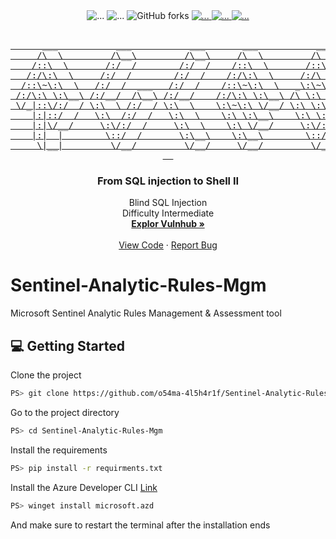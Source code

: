 <!-- MARKDOWN LINKS & IMAGES -->
<!-- https://www.markdownguide.org/basic-syntax/#reference-style-links -->

<div align="center">
<img alt="..." src="https://img.shields.io/pypi/pyversions/strings?style=for-the-badge" 
<a href="https://github.com/o54ma-4l5h4r1f/Sentinel-Analytic-Rules-Mgm/issues">
  <img alt="..." src="https://img.shields.io/github/issues/o54ma-4l5h4r1f/Sentinel-Analytic-Rules-Mgm.svg?style=for-the-badge">
</a>
<img alt="GitHub forks" src="https://img.shields.io/github/forks/o54ma-4l5h4r1f/Sentinel-Analytic-Rules-Mgm?style=for-the-badge">
<a href=https://github.com/o54ma-4l5h4r1f/Sentinel-Analytic-Rules-Mgm/stargazersa">
  <img alt="..." src="https://img.shields.io/github/stars/o54ma-4l5h4r1f/Sentinel-Analytic-Rules-Mgm.svg?style=for-the-badge">
</a>
<a href="https://github.com/o54ma-4l5h4r1f?tab=followers">
  <img alt="..." src="https://img.shields.io/github/followers/o54ma-4l5h4r1f?style=for-the-badge">
</a>
<a href="https://www.linkedin.com/in/osama-alsharif-21153716a">
  <img alt="..." src="https://img.shields.io/badge/-LinkedIn-black.svg?style=for-the-badge&logo=linkedin&colorB=555">
</a>
</div>


<!-- PROJECT LOGO -->
<br />
<p align="center">
  <a href="#"><pre align="center">
      ___           ___           ___       ___           ___     
     /\  \         /\__\         /\__\     /\  \         /\  \    
    /::\  \       /:/  /        /:/  /    /::\  \       /::\  \   
   /:/\:\  \     /:/  /        /:/  /    /:/\:\  \     /:/\ \  \  
  /::\~\:\  \   /:/  /  ___   /:/  /    /::\~\:\  \   _\:\~\ \  \ 
 /:/\:\ \:\__\ /:/__/  /\__\ /:/__/    /:/\:\ \:\__\ /\ \:\ \ \__\
 \/_|::\/:/  / \:\  \ /:/  / \:\  \    \:\~\:\ \/__/ \:\ \:\ \/__/
    |:|::/  /   \:\  /:/  /   \:\  \    \:\ \:\__\    \:\ \:\__\  
    |:|\/__/     \:\/:/  /     \:\  \    \:\ \/__/     \:\/:/  /  
    |:|  |        \::/  /       \:\__\    \:\__\        \::/  /   
     \|__|         \/__/         \/__/     \/__/         \/__/    
  </pre></a>

  <h3 align="center">From SQL injection to Shell II</h3>

  <p align="center">
    Blind SQL Injection <br />
    Difficulty Intermediate
    <br />
    <a href="https://www.vulnhub.com/entry/pentester-lab-from-sql-injection-to-shell-ii,69/"><strong>Explor Vulnhub »</strong></a>
    <br />
    <br />
    <a href="https://github.com/o54ma-4l5h4r1f/From-SQL-injection-to-Shell-II/blob/master/BlindSQLI.py">View Code</a>
    ·
    <a href="https://github.com/o54ma-4l5h4r1f/From-SQL-injection-to-Shell-II/issues">Report Bug</a>
  </p>
</p>


# Sentinel-Analytic-Rules-Mgm
Microsoft Sentinel Analytic Rules Management &amp; Assessment tool

<!-- Getting Started -->
## :computer: Getting Started

Clone the project

```bash
PS> git clone https://github.com/o54ma-4l5h4r1f/Sentinel-Analytic-Rules-Mgm.git
```

Go to the project directory

```bash
PS> cd Sentinel-Analytic-Rules-Mgm
```

Install the requirements

```bash
PS> pip install -r requirments.txt
```

Install the Azure Developer CLI [Link](https://learn.microsoft.com/en-us/azure/developer/azure-developer-cli/install-azd?tabs=winget-windows%2Cbrew-mac%2Cscript-linux&pivots=os-windows)

```bash
PS> winget install microsoft.azd
```

And make sure to restart the terminal after the installation ends

